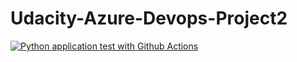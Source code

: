 # Udacity-Azure-Devops-Project2

[![Python application test with Github Actions](https://github.com/SchaafAlexander/Udacity-Azure-Devops-Project2/actions/workflows/pythonapp.yml/badge.svg?branch=main)](https://github.com/SchaafAlexander/Udacity-Azure-Devops-Project2/actions/workflows/pythonapp.yml)
